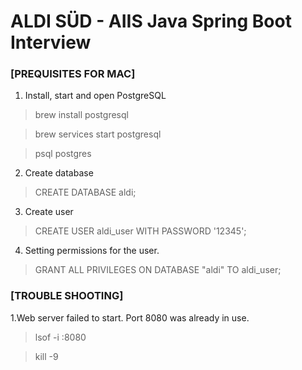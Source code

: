 # ALDI SÜD - AIIS Java Spring Boot Interview

### [PREQUISITES FOR MAC]

1. Install, start and open PostgreSQL
> brew install postgresql

> brew services start postgresql

> psql postgres

2. Create database

> CREATE DATABASE aldi;


3. Create user

> CREATE USER aldi_user WITH PASSWORD '12345';

4. Setting permissions for the user.

> GRANT ALL PRIVILEGES ON DATABASE "aldi" TO aldi_user;


### [TROUBLE SHOOTING]

1.Web server failed to start. Port 8080 was already in use.

> lsof -i :8080

> kill -9 <PID>

